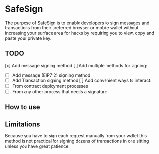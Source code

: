# SafeSign
The purpose of SafeSign is to enable developers to sign messages and transactions from their preferred browser or mobile wallet without increasing your  surface area for hacks by requiring you to view, copy and paste your private key.

## TODO
[x] Add message signing method 
[ ] Add multiple methods for signing:
- [ ] Add message (EIP712) signing method
- [ ] Add Transaction signing method
[ ] Add convenient ways to interact:
- [ ] From contract deployment processes
- [ ] From any other process that needs a signature

## How to use


## Limitations
Because you have to sign each request manually from your wallet this method is not practical for signing dozens of transactions in one sitting unless you have great patience.